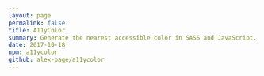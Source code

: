 ```yaml
---
layout: page
permalink: false
title: A11yColor
summary: Generate the nearest accessible color in SASS and JavaScript.
date: 2017-10-18
npm: a11ycolor
github: alex-page/a11ycolor
---
```

